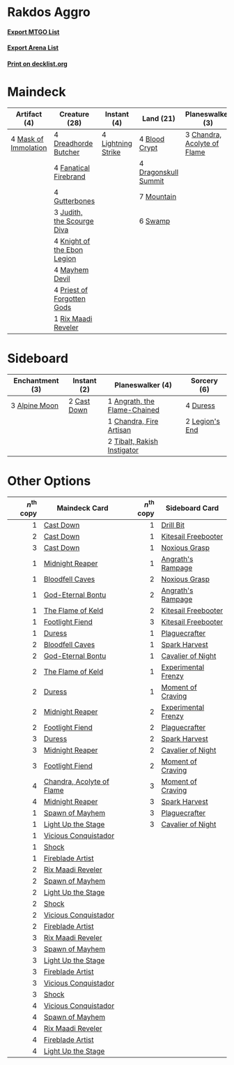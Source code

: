 # Rakdos Aggro

#### [Export MTGO List](../collection/Rakdos%20Aggro/Rakdos%20Aggro.txt)
#### [Export Arena List](../collection/Rakdos%20Aggro/Rakdos%20Aggro_arena.txt)
#### [Print on decklist.org](http://decklist.org/?deckmain=4%09Blood%20Crypt%0A3%09Chandra,%20Acolyte%20of%20Flame%0A4%09Dragonskull%20Summit%0A4%09Dreadhorde%20Butcher%0A4%09Fanatical%20Firebrand%0A4%09Gutterbones%0A3%09Judith,%20the%20Scourge%20Diva%0A4%09Knight%20of%20the%20Ebon%20Legion%0A4%09Lightning%20Strike%0A4%09Mask%20of%20Immolation%0A4%09Mayhem%20Devil%0A7%09Mountain%0A4%09Priest%20of%20Forgotten%20Gods%0A1%09Rix%20Maadi%20Reveler%0A6%09Swamp&deckside=3%09Alpine%20Moon%0A1%09Angrath,%20the%20Flame-Chained%0A2%09Cast%20Down%0A1%09Chandra,%20Fire%20Artisan%0A4%09Duress%0A2%09Legion's%20End%0A2%09Tibalt,%20Rakish%20Instigator)
# Maindeck

|                                         Artifact (4)                                          |                                            Creature (28)                                             |                                         Instant (4)                                         |                                           Land (21)                                           |                                           Planeswalker (3)                                           |
|-----------------------------------------------------------------------------------------------|------------------------------------------------------------------------------------------------------|---------------------------------------------------------------------------------------------|-----------------------------------------------------------------------------------------------|------------------------------------------------------------------------------------------------------|
|4 [Mask of Immolation](http://gatherer.wizards.com/Pages/Card/Details.aspx?multiverseid=466905)|4 [Dreadhorde Butcher](http://gatherer.wizards.com/Pages/Card/Details.aspx?multiverseid=461121)       |4 [Lightning Strike](http://gatherer.wizards.com/Pages/Card/Details.aspx?multiverseid=383299)|4 [Blood Crypt](http://gatherer.wizards.com/Pages/Card/Details.aspx?multiverseid=97102)        |3 [Chandra, Acolyte of Flame](http://gatherer.wizards.com/Pages/Card/Details.aspx?multiverseid=466880)|
|                                                                                               |4 [Fanatical Firebrand](http://gatherer.wizards.com/Pages/Card/Details.aspx?multiverseid=439758)      |                                                                                             |4 [Dragonskull Summit](http://gatherer.wizards.com/Pages/Card/Details.aspx?multiverseid=420909)|                                                                                                      |
|                                                                                               |4 [Gutterbones](http://gatherer.wizards.com/Pages/Card/Details.aspx?multiverseid=457220)              |                                                                                             |7 [Mountain](http://gatherer.wizards.com/Pages/Card/Details.aspx?multiverseid=439859)          |                                                                                                      |
|                                                                                               |3 [Judith, the Scourge Diva](http://gatherer.wizards.com/Pages/Card/Details.aspx?multiverseid=457329) |                                                                                             |6 [Swamp](http://gatherer.wizards.com/Pages/Card/Details.aspx?multiverseid=439858)             |                                                                                                      |
|                                                                                               |4 [Knight of the Ebon Legion](http://gatherer.wizards.com/Pages/Card/Details.aspx?multiverseid=466859)|                                                                                             |                                                                                               |                                                                                                      |
|                                                                                               |4 [Mayhem Devil](http://gatherer.wizards.com/Pages/Card/Details.aspx?multiverseid=461131)             |                                                                                             |                                                                                               |                                                                                                      |
|                                                                                               |4 [Priest of Forgotten Gods](http://gatherer.wizards.com/Pages/Card/Details.aspx?multiverseid=457227) |                                                                                             |                                                                                               |                                                                                                      |
|                                                                                               |1 [Rix Maadi Reveler](http://gatherer.wizards.com/Pages/Card/Details.aspx?multiverseid=457253)        |                                                                                             |                                                                                               |                                                                                                      |


# Sideboard

|                                    Enchantment (3)                                     |                                     Instant (2)                                      |                                           Planeswalker (4)                                            |                                       Sorcery (6)                                       |
|----------------------------------------------------------------------------------------|--------------------------------------------------------------------------------------|-------------------------------------------------------------------------------------------------------|-----------------------------------------------------------------------------------------|
|3 [Alpine Moon](http://gatherer.wizards.com/Pages/Card/Details.aspx?multiverseid=447264)|2 [Cast Down](http://gatherer.wizards.com/Pages/Card/Details.aspx?multiverseid=442969)|1 [Angrath, the Flame-Chained](http://gatherer.wizards.com/Pages/Card/Details.aspx?multiverseid=439809)|4 [Duress](http://gatherer.wizards.com/Pages/Card/Details.aspx?multiverseid=14557)       |
|                                                                                        |                                                                                      |1 [Chandra, Fire Artisan](http://gatherer.wizards.com/Pages/Card/Details.aspx?multiverseid=461046)     |2 [Legion's End](http://gatherer.wizards.com/Pages/Card/Details.aspx?multiverseid=466860)|
|                                                                                        |                                                                                      |2 [Tibalt, Rakish Instigator](http://gatherer.wizards.com/Pages/Card/Details.aspx?multiverseid=461073) |                                                                                         |


# Other Options

|*n*<sup>th</sup> copy|                                           Maindeck Card                                            |*n*<sup>th</sup> copy|                                        Sideboard Card                                        |
|--------------------:|----------------------------------------------------------------------------------------------------|--------------------:|----------------------------------------------------------------------------------------------|
|                    1|[Cast Down](http://gatherer.wizards.com/Pages/Card/Details.aspx?multiverseid=442969)                |                    1|[Drill Bit](http://gatherer.wizards.com/Pages/Card/Details.aspx?multiverseid=457217)          |
|                    2|[Cast Down](http://gatherer.wizards.com/Pages/Card/Details.aspx?multiverseid=442969)                |                    1|[Kitesail Freebooter](http://gatherer.wizards.com/Pages/Card/Details.aspx?multiverseid=435264)|
|                    3|[Cast Down](http://gatherer.wizards.com/Pages/Card/Details.aspx?multiverseid=442969)                |                    1|[Noxious Grasp](http://gatherer.wizards.com/Pages/Card/Details.aspx?multiverseid=466864)      |
|                    1|[Midnight Reaper](http://gatherer.wizards.com/Pages/Card/Details.aspx?multiverseid=452827)          |                    1|[Angrath's Rampage](http://gatherer.wizards.com/Pages/Card/Details.aspx?multiverseid=461112)  |
|                    1|[Bloodfell Caves](http://gatherer.wizards.com/Pages/Card/Details.aspx?multiverseid=433168)          |                    2|[Noxious Grasp](http://gatherer.wizards.com/Pages/Card/Details.aspx?multiverseid=466864)      |
|                    1|[God-Eternal Bontu](http://gatherer.wizards.com/Pages/Card/Details.aspx?multiverseid=461019)        |                    2|[Angrath's Rampage](http://gatherer.wizards.com/Pages/Card/Details.aspx?multiverseid=461112)  |
|                    1|[The Flame of Keld](http://gatherer.wizards.com/Pages/Card/Details.aspx?multiverseid=443011)        |                    2|[Kitesail Freebooter](http://gatherer.wizards.com/Pages/Card/Details.aspx?multiverseid=435264)|
|                    1|[Footlight Fiend](http://gatherer.wizards.com/Pages/Card/Details.aspx?multiverseid=457360)          |                    3|[Kitesail Freebooter](http://gatherer.wizards.com/Pages/Card/Details.aspx?multiverseid=435264)|
|                    1|[Duress](http://gatherer.wizards.com/Pages/Card/Details.aspx?multiverseid=14557)                    |                    1|[Plaguecrafter](http://gatherer.wizards.com/Pages/Card/Details.aspx?multiverseid=452832)      |
|                    2|[Bloodfell Caves](http://gatherer.wizards.com/Pages/Card/Details.aspx?multiverseid=433168)          |                    1|[Spark Harvest](http://gatherer.wizards.com/Pages/Card/Details.aspx?multiverseid=461032)      |
|                    2|[God-Eternal Bontu](http://gatherer.wizards.com/Pages/Card/Details.aspx?multiverseid=461019)        |                    1|[Cavalier of Night](http://gatherer.wizards.com/Pages/Card/Details.aspx?multiverseid=466848)  |
|                    2|[The Flame of Keld](http://gatherer.wizards.com/Pages/Card/Details.aspx?multiverseid=443011)        |                    1|[Experimental Frenzy](http://gatherer.wizards.com/Pages/Card/Details.aspx?multiverseid=452849)|
|                    2|[Duress](http://gatherer.wizards.com/Pages/Card/Details.aspx?multiverseid=14557)                    |                    1|[Moment of Craving](http://gatherer.wizards.com/Pages/Card/Details.aspx?multiverseid=439736)  |
|                    2|[Midnight Reaper](http://gatherer.wizards.com/Pages/Card/Details.aspx?multiverseid=452827)          |                    2|[Experimental Frenzy](http://gatherer.wizards.com/Pages/Card/Details.aspx?multiverseid=452849)|
|                    2|[Footlight Fiend](http://gatherer.wizards.com/Pages/Card/Details.aspx?multiverseid=457360)          |                    2|[Plaguecrafter](http://gatherer.wizards.com/Pages/Card/Details.aspx?multiverseid=452832)      |
|                    3|[Duress](http://gatherer.wizards.com/Pages/Card/Details.aspx?multiverseid=14557)                    |                    2|[Spark Harvest](http://gatherer.wizards.com/Pages/Card/Details.aspx?multiverseid=461032)      |
|                    3|[Midnight Reaper](http://gatherer.wizards.com/Pages/Card/Details.aspx?multiverseid=452827)          |                    2|[Cavalier of Night](http://gatherer.wizards.com/Pages/Card/Details.aspx?multiverseid=466848)  |
|                    3|[Footlight Fiend](http://gatherer.wizards.com/Pages/Card/Details.aspx?multiverseid=457360)          |                    2|[Moment of Craving](http://gatherer.wizards.com/Pages/Card/Details.aspx?multiverseid=439736)  |
|                    4|[Chandra, Acolyte of Flame](http://gatherer.wizards.com/Pages/Card/Details.aspx?multiverseid=466880)|                    3|[Moment of Craving](http://gatherer.wizards.com/Pages/Card/Details.aspx?multiverseid=439736)  |
|                    4|[Midnight Reaper](http://gatherer.wizards.com/Pages/Card/Details.aspx?multiverseid=452827)          |                    3|[Spark Harvest](http://gatherer.wizards.com/Pages/Card/Details.aspx?multiverseid=461032)      |
|                    1|[Spawn of Mayhem](http://gatherer.wizards.com/Pages/Card/Details.aspx?multiverseid=457229)          |                    3|[Plaguecrafter](http://gatherer.wizards.com/Pages/Card/Details.aspx?multiverseid=452832)      |
|                    1|[Light Up the Stage](http://gatherer.wizards.com/Pages/Card/Details.aspx?multiverseid=457251)       |                    3|[Cavalier of Night](http://gatherer.wizards.com/Pages/Card/Details.aspx?multiverseid=466848)  |
|                    1|[Vicious Conquistador](http://gatherer.wizards.com/Pages/Card/Details.aspx?multiverseid=435282)     |                     |                                                                                              |
|                    1|[Shock](http://gatherer.wizards.com/Pages/Card/Details.aspx?multiverseid=129732)                    |                     |                                                                                              |
|                    1|[Fireblade Artist](http://gatherer.wizards.com/Pages/Card/Details.aspx?multiverseid=457316)         |                     |                                                                                              |
|                    2|[Rix Maadi Reveler](http://gatherer.wizards.com/Pages/Card/Details.aspx?multiverseid=457253)        |                     |                                                                                              |
|                    2|[Spawn of Mayhem](http://gatherer.wizards.com/Pages/Card/Details.aspx?multiverseid=457229)          |                     |                                                                                              |
|                    2|[Light Up the Stage](http://gatherer.wizards.com/Pages/Card/Details.aspx?multiverseid=457251)       |                     |                                                                                              |
|                    2|[Shock](http://gatherer.wizards.com/Pages/Card/Details.aspx?multiverseid=129732)                    |                     |                                                                                              |
|                    2|[Vicious Conquistador](http://gatherer.wizards.com/Pages/Card/Details.aspx?multiverseid=435282)     |                     |                                                                                              |
|                    2|[Fireblade Artist](http://gatherer.wizards.com/Pages/Card/Details.aspx?multiverseid=457316)         |                     |                                                                                              |
|                    3|[Rix Maadi Reveler](http://gatherer.wizards.com/Pages/Card/Details.aspx?multiverseid=457253)        |                     |                                                                                              |
|                    3|[Spawn of Mayhem](http://gatherer.wizards.com/Pages/Card/Details.aspx?multiverseid=457229)          |                     |                                                                                              |
|                    3|[Light Up the Stage](http://gatherer.wizards.com/Pages/Card/Details.aspx?multiverseid=457251)       |                     |                                                                                              |
|                    3|[Fireblade Artist](http://gatherer.wizards.com/Pages/Card/Details.aspx?multiverseid=457316)         |                     |                                                                                              |
|                    3|[Vicious Conquistador](http://gatherer.wizards.com/Pages/Card/Details.aspx?multiverseid=435282)     |                     |                                                                                              |
|                    3|[Shock](http://gatherer.wizards.com/Pages/Card/Details.aspx?multiverseid=129732)                    |                     |                                                                                              |
|                    4|[Vicious Conquistador](http://gatherer.wizards.com/Pages/Card/Details.aspx?multiverseid=435282)     |                     |                                                                                              |
|                    4|[Spawn of Mayhem](http://gatherer.wizards.com/Pages/Card/Details.aspx?multiverseid=457229)          |                     |                                                                                              |
|                    4|[Rix Maadi Reveler](http://gatherer.wizards.com/Pages/Card/Details.aspx?multiverseid=457253)        |                     |                                                                                              |
|                    4|[Fireblade Artist](http://gatherer.wizards.com/Pages/Card/Details.aspx?multiverseid=457316)         |                     |                                                                                              |
|                    4|[Light Up the Stage](http://gatherer.wizards.com/Pages/Card/Details.aspx?multiverseid=457251)       |                     |                                                                                              |

